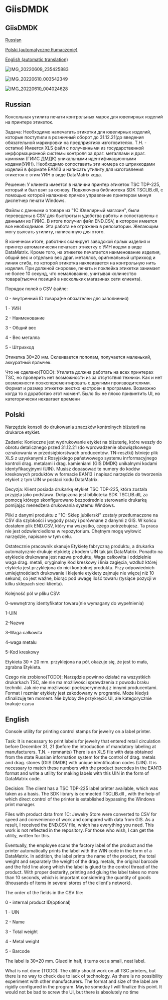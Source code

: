 # GiisDMDK

  <h2>GiisDMDK</h2>
<p><a href="#anchor1">Russian</a></p>
<p><a href="#anchor2">Polski (automatyczne tłumaczenie)</a></p>
<p><a href="#anchor3">English (automatic translation)</a></p>

![IMG_20220609_235425883](https://user-images.githubusercontent.com/86445162/172951919-2e6c9c4d-25aa-4bb7-930a-83f0175b0822.jpg)

![IMG_20220610_003542349](https://user-images.githubusercontent.com/86445162/172956591-f4222b20-af57-4a02-9c47-0d002e2a46b6.jpg)

![IMG_20220610_004024628](https://user-images.githubusercontent.com/86445162/172957075-bf290e92-0300-41ac-8a32-d0f51f92d727.jpg)


<p id="anchor1"></p>
<h2>Russian</h2>
<p>Консольная утилита печати контрольных марок для ювелирных изделий на принтере этикеток.

Задача:
  Необходимо напечатать этикетки для ювелирных изделий, которые поступили в розничный оборот до 31.12.21(до
введения обязательной маркировки на предприятиях изготовителях. Т.Н. - остатки)
Имеется XLS файл с полученными из государственной инрформационной системы контроля за драг. металлами и драг. камнями (ГИИС ДМДК)
уникальными идентификационными кодами(УИН). Необходимо сопоставить эти номера со штрихкодами изделий в формате EAN13
и написать утилиту для изготовления этикеток с этим УИН в виде DataMatrix кода.

Решение:
  У клиента имеется в наличии принтер этикеток TSC TDP-225, который и был взят за основу.
Подключена библиотека SDK TSCLIB.dll, с помощью которой налажено прямое управление принтером
минуя диспетчер печати Windows.

Файлы с данными о товаре из "1С:Ювелирный магазин", были переведены в CSV для быстроты и удобства работы и сопоставлены с данными из ГИИС.
В итоге получил файл END.CSV, в котором имеется все необходимое. Эта работа не отражена в репозитории. Желающим могу вылсать утилиту,
написанную для этого.

  В конечном итоге, работник сканирует заводской ярлык изделия и принтер автоматически печатает этикетку с УИН кодом
в виде DataMatrix. Кроме того, на этикетке печатается наименование изделия, общий вес и отдельно вес драг. металлов, оригинальный
штрихкод и линия сгиба, по которой этикетка наклеивается на контрольную нить изделия.
При должной сноровке, печать и поклейка этикетки занимает не более 10 секунд, что немаловажно, учитывая количество
товара(тысячи позиций в нескольких магазинах сети клиента).

Порядок полей в CSV файле:

0 - внутренний ID товара(не обязателен для заполнения)

1 - УИН

2 - Наименование

3 - Общий вес

4 - Вес металла

5 - Штрихкод


Этикетка 30*20 мм. Склеивается пополам, получается маленький, аккуратный ярлычек.


  Что не сделано(TODO):
  Утилита должна работать на всех принтерах TSC, но проверить нет возможности из за отсутствия техники. Как и нет возможности 
  поэксперементировать с другими производителями.
  Формат и размер этикетки жестко настроен в программе. Возможно когда то я доработаю этот момент.
  Было бы не плохо привинтить UI, но категорически нехватает времени
</p>
  




<p id="anchor2"></p>
<h2>Polski</h2>
<p>
Narzędzie konsoli do drukowania znaczków kontrolnych biżuterii na drukarce etykiet.

Zadanie:
Konieczne jest wydrukowanie etykiet na biżuterię, które weszły do obrotu detalicznego przed 31.12.21 (do
wprowadzenie obowiązkowego oznakowania w przedsiębiorstwach producentów. TN-resztki)
Istnieje plik XLS z uzyskanymi z Rosyjskiego państwowego systemu inrformacyjnego kontroli drag. metalami i drag. kamieniami (GIS DMDK)
unikalnymi kodami identyfikacyjnymi (UIN). Musisz dopasować te numery do kodów kreskowych produktów w formacie EAN13
i napisać narzędzie do tworzenia etykiet z tym UIN w postaci kodu DataMatrix.

Decyzja:
Klient posiada drukarkę etykiet TSC TDP-225, która została przyjęta jako podstawa.
Dołączona jest biblioteka SDK TSCLIB.dll, za pomocą którego skonfigurowano bezpośrednie sterowanie drukarką
pomijając menedżera drukowania systemu Windows.

Pliki z danymi produktu z "1C: Sklep jubilerski" zostały przetłumaczone na CSV dla szybkości i wygody pracy i porównane z danymi z GIS.
W końcu dostałem plik END.CSV, który ma wszystko, czego potrzebujesz. Ta praca nie jest odzwierciedlona w repozytorium. Chętnym mogę wyłowić narzędzie,
napisane w tym celu.

Ostatecznie pracownik skanuje Etykietę fabryczną produktu, a drukarka automatycznie drukuje etykietę z kodem UIN
tak jak DataMatrix. Ponadto na etykiecie drukowana jest nazwa produktu, Waga całkowita i oddzielnie waga drag. metali, oryginalny
Kod kreskowy i linia zagięcia, wzdłuż której etykieta jest przyklejona do nici kontrolnej produktu.
Przy odpowiednich umiejętnościach drukowanie i klejenie etykiety zajmuje nie więcej niż 10 sekund, co jest ważne, biorąc pod uwagę ilość
towaru (tysiące pozycji w kilku sklepach sieci klienta).

Kolejność pól w pliku CSV:

0-wewnętrzny identyfikator towaru(nie wymagany do wypełnienia)

1-UIN

2-Nazwa

3-Waga całkowita

4-waga metalu

5-Kod kreskowy


Etykieta 30 * 20 mm. przyklejona na pół, okazuje się, że jest to mała, zgrabna Etykieta.


Czego nie zrobiono(TODO):
Narzędzie powinno działać na wszystkich drukarkach TSC, ale nie ma możliwości sprawdzenia z powodu braku techniki. Jak nie ma możliwości
poeksperymentuj z innymi producentami.
Format i rozmiar etykiety jest zakodowany w programie. Może kiedyś sfinalizuję ten moment.
Nie byłoby źle przykręcić UI, ale kategorycznie brakuje czasu
</p>
<p id="anchor3"></p>
<h2>English</h2>
<p>
Console utility for printing control stamps for jewelry on a label printer.

Task:
It is necessary to print labels for jewelry that entered retail circulation before December 31, 21 (before
the introduction of mandatory labeling at manufacturers. T.N. - remnants)
There is an XLS file with data obtained from the state Russian information system for the control of drag. metals and drag. stones (GIIS DMDK)
with unique identification codes (UIN). It is necessary to match these numbers with the product barcodes in the EAN13 format
and write a utility for making labels with this UIN in the form of DataMatrix code.

Decision:
The client has a TSC TDP-225 label printer available, which was taken as a basis.
The SDK library is connected TSCLIB.dll , with the help of which direct control of the printer is established
bypassing the Windows print manager.

Files with product data from 1C: Jewelry Store were converted to CSV for speed and convenience of work and compared with data from GIS.
As a result, I received the END.CSV file, which has everything you need. This work is not reflected in the repository. For those who wish, I can get the utility,
written for this.

Eventually, the employee scans the factory label of the product and the printer automatically prints the label with the WIN code
in the form of a DataMatrix. In addition, the label prints the name of the product, the total weight and separately the weight of the drag. metals, the original
barcode and the fold line along which the label is glued to the control thread of the product.
With proper dexterity, printing and gluing the label takes no more than 10 seconds, which is important considering the quantity
of goods (thousands of items in several stores of the client's network).

The order of the fields in the CSV file:

0 - internal product ID(optional)

1 - UIN

2 - Name

3 - Total weight

4 - Metal weight

5 - Barcode


The label is 30*20 mm. Glued in half, it turns out a small, neat label.


What is not done (TODO):
The utility should work on all TSC printers, but there is no way to check due to lack of technology. As there is no possibility
experiment with other manufacturers.
The format and size of the label are rigidly configured in the program. Maybe someday I will finalize this point.
It would not be bad to screw the UI, but there is absolutely no time
  </p>
